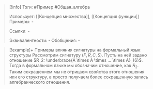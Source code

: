 > [!info]
> Тэги: #Пример #Общая_алгебра  
> 
> Использует: [[Концепция множества]], [[Концепция функции]]
> Примеры: *-*
> 
> Ссылки: *-*
> 
> Эквивалентности: *-*
> Обобщения: *-*

> [!example]+ Примеры влияния сигнатуры на формальный язык структуры
> Рассмотрим сигнатуру $(F, R, C, S)$. Пусть на ней задано отношение $R_2: \underbrace{A \times A \times ... \times A}_{6}$. Тогда в формальном языке мы обозначим отношение, как $R_2$. Таким сокращением мы не отрицаем свойства этого отношения или его структуру, а просто получаем более сокращенную запись алгебраического отношения.
